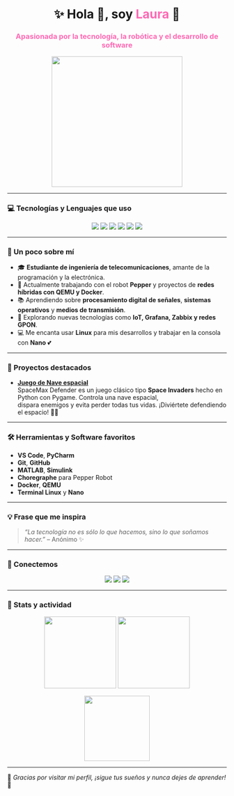 <h1 align="center">✨ Hola 👋, soy <span style="color:#FF69B4">Laura</span> 💖</h1>
<h3 align="center" style="color:#FF69B4">Apasionada por la tecnología, la robótica y el desarrollo de software</h3>

<div align="center">
  <img src="https://media.giphy.com/media/UqZqFu1qFJgk8/giphy.gif" width="300px" />
</div>

---

### 💻 Tecnologías y Lenguajes que uso

<p align="center">
  <img src="https://img.shields.io/badge/Java-ED8B00?style=for-the-badge&logo=java&logoColor=white" />
  <img src="https://img.shields.io/badge/Python-3776AB?style=for-the-badge&logo=python&logoColor=white" />
  <img src="https://img.shields.io/badge/C++-00599C?style=for-the-badge&logo=c%2B%2B&logoColor=white" />
  <img src="https://img.shields.io/badge/Linux-FCC624?style=for-the-badge&logo=linux&logoColor=black" />
  <img src="https://img.shields.io/badge/STM32-1E90FF?style=for-the-badge&logo=STMicroelectronics&logoColor=white" />
  <img src="https://img.shields.io/badge/Bash-4EAA25?style=for-the-badge&logo=gnu-bash&logoColor=white" />
</p>

---

### 🌸 Un poco sobre mí

- 🎓 **Estudiante de ingeniería de telecomunicaciones**, amante de la programación y la electrónica.
- 🤖 Actualmente trabajando con el robot **Pepper** y proyectos de **redes híbridas con QEMU y Docker**.
- 📚 Aprendiendo sobre **procesamiento digital de señales**, **sistemas operativos** y **medios de transmisión**.
- 🌱 Explorando nuevas tecnologías como **IoT, Grafana, Zabbix y redes GPON**.
- 💻 Me encanta usar **Linux** para mis desarrollos y trabajar en la consola con **Nano** 💕

---

### 🚀 Proyectos destacados

- <span style="color:#FF1493; font-weight:bold;">[Juego de Nave espacial](https://github.com/laurab5604/Nave_espacial)</span>  
  SpaceMax Defender es un juego clásico tipo **Space Invaders** hecho en Python con Pygame. Controla una nave espacial,  
  dispara enemigos y evita perder todas tus vidas. ¡Diviértete defendiendo el espacio! 🚀👾

---

### 🛠️ Herramientas y Software favoritos

- **VS Code**, **PyCharm**  
- **Git**, **GitHub**  
- **MATLAB**, **Simulink**  
- **Choregraphe** para Pepper Robot  
- **Docker**, **QEMU**  
- **Terminal Linux** y **Nano**

---

### 💡 Frase que me inspira

> *“La tecnología no es sólo lo que hacemos, sino lo que soñamos hacer.”* – Anónimo ✨

---

### 💌 Conectemos

<p align="center">
  <a href="mailto:laurab5604@example.com"><img src="https://img.shields.io/badge/email-FF69B4?style=for-the-badge&logo=gmail&logoColor=white" /></a>
  <a href="https://www.linkedin.com/in/tu-perfil"><img src="https://img.shields.io/badge/LinkedIn-0077B5?style=for-the-badge&logo=linkedin&logoColor=white" /></a>
  <a href="https://github.com/laurab5604"><img src="https://img.shields.io/badge/GitHub-181717?style=for-the-badge&logo=github&logoColor=white" /></a>
</p>

---

### 🧠 Stats y actividad

<p align="center">
  <img src="https://github-readme-stats.vercel.app/api?username=laurab5604&show_icons=true&theme=radical" height="165px"/>
  <img src="https://github-readme-stats.vercel.app/api/top-langs/?username=laurab5604&layout=compact&theme=radical" height="165px"/>
</p>

<p align="center">
  <img src="https://github-readme-streak-stats.herokuapp.com/?user=laurab5604&theme=radical" height="150px"/>
</p>

---

🌷 *Gracias por visitar mi perfil, ¡sigue tus sueños y nunca dejes de aprender!* 💫
